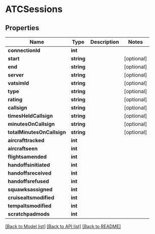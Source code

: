 # ATCSessions

## Properties
Name | Type | Description | Notes
------------ | ------------- | ------------- | -------------
**connectionId** | **int** |  | 
**start** | **string** |  | [optional] 
**end** | **string** |  | [optional] 
**server** | **string** |  | [optional] 
**vatsimId** | **string** |  | [optional] 
**type** | **string** |  | [optional] 
**rating** | **string** |  | [optional] 
**callsign** | **string** |  | [optional] 
**timesHeldCallsign** | **string** |  | [optional] 
**minutesOnCallsign** | **string** |  | [optional] 
**totalMinutesOnCallsign** | **string** |  | [optional] 
**aircrafttracked** | **int** |  | 
**aircraftseen** | **int** |  | 
**flightsamended** | **int** |  | 
**handoffsinitiated** | **int** |  | 
**handoffsreceived** | **int** |  | 
**handoffsrefused** | **int** |  | 
**squawksassigned** | **int** |  | 
**cruisealtsmodified** | **int** |  | 
**tempaltsmodified** | **int** |  | 
**scratchpadmods** | **int** |  | 

[[Back to Model list]](../README.md#documentation-for-models) [[Back to API list]](../README.md#documentation-for-api-endpoints) [[Back to README]](../README.md)



